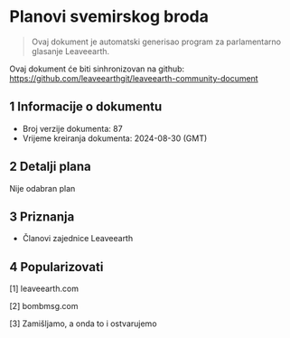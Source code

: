 # Planovi svemirskog broda

>Ovaj dokument je automatski generisao program za parlamentarno glasanje Leaveearth.

Ovaj dokument će biti sinhronizovan na github: https://github.com/leaveearthgit/leaveearth-community-document

## 1 Informacije o dokumentu

- Broj verzije dokumenta: 87
- Vrijeme kreiranja dokumenta: 2024-08-30 (GMT)

## 2 Detalji plana

Nije odabran plan

## 3 Priznanja
* Članovi zajednice Leaveearth

## 4 Popularizovati
[1] leaveearth.com

[2] bombmsg.com

[3] Zamišljamo, a onda to i ostvarujemo